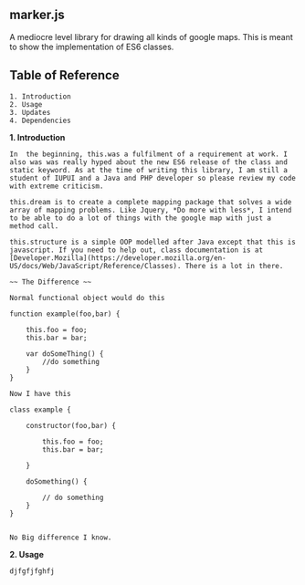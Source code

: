 ## marker.js

A mediocre level library for drawing all kinds of google maps. This is meant to show the implementation of ES6 classes. 

##	Table of Reference

	1. Introduction
	2. Usage
	3. Updates
	4. Dependencies


**1. Introduction**
	
	In  the beginning, this.was a fulfilment of a requirement at work. I also was was really hyped about the new ES6 release of the class and static keyword. As at the time of writing this library, I am still a student of IUPUI and a Java and PHP developer so please review my code with extreme criticism.

	this.dream is to create a complete mapping package that solves a wide array of mapping problems. Like Jquery, *Do more with less*, I intend to be able to do a lot of things with the google map with just a method call.

	this.structure is a simple OOP modelled after Java except that this is javascript. If you need to help out, class documentation is at [Developer.Mozilla](https://developer.mozilla.org/en-US/docs/Web/JavaScript/Reference/Classes). There is a lot in there. 

	~~ The Difference ~~

	Normal functional object would do this

	function example(foo,bar) {

		this.foo = foo;
		this.bar = bar;

		var doSomeThing() {
			//do something
		}
	}

	Now I have this

	class example {

		constructor(foo,bar) {

			this.foo = foo;
			this.bar = bar;

		}

		doSomething() {

			// do something
		}
	}


	No Big difference I know.


**2. Usage**

	djfgfjfghfj